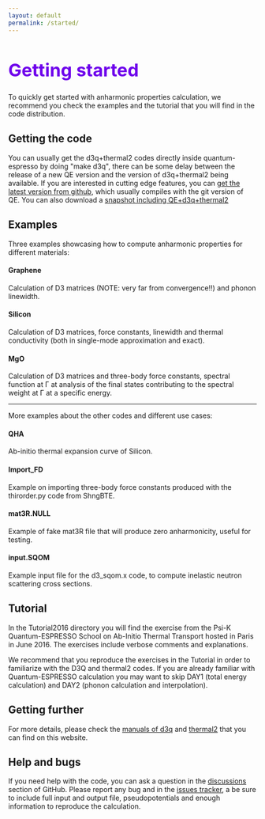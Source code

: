 ```yaml
---
layout: default
permalink: /started/
---
```

<h1 style="color:#6f02ec; font-size:36px; font-weight:bold;">Getting started</h1>

To quickly get started with anharmonic properties calculation, we recommend you check the examples and the tutorial that you will find in the code distribution.

## Getting the code
You can usually get the d3q+thermal2 codes directly inside quantum-espresso by doing "make d3q", there can be some delay between the release of a new QE version and the version of d3q+thermal2 being available. If you are interested in cutting edge features, you can [get the latest version from github]("https://github.com/anharmonic/d3q  "d3q+thermal2 github repositry"), which usually compiles with the git version of QE. You can also download a [snapshot including QE+d3q+thermal2](https://mycore.core-cloud.net/index.php/s/1RxbPmcxvHunFVF "bundle links")

## Examples
Three examples showcasing how to compute anharmonic properties for different materials:

#### Graphene 
Calculation of D3 matrices (NOTE: very far from convergence!!) and phonon linewidth.

#### Silicon
Calculation of D3 matrices, force constants, linewidth and thermal conductivity (both in single-mode approximation and exact).

#### MgO
Calculation of D3 matrices and three-body force constants, spectral function at Γ at analysis of the final states contributing to the spectral weight at Γ at a specific energy.

______
More examples about the other codes and different use cases:

#### QHA
Ab-initio thermal expansion curve of Silicon.

#### Import_FD
Example on importing three-body force constants produced with the thirorder.py code from ShngBTE.


####  mat3R.NULL
Example of fake mat3R file that will produce zero anharmonicity, useful for testing.

#### input.SQOM
Example input file for the d3_sqom.x code, to compute inelastic neutron scattering cross sections.

## Tutorial
In the Tutorial2016 directory you will find the exercise from the Psi-K Quantum-ESPRESSO School on Ab-Initio Thermal Transport hosted in Paris in June 2016. The exercises include verbose comments and explanations. 

We recommend that you reproduce the exercises in the Tutorial in order  to familiarize with the D3Q and thermal2 codes. If you are already familiar with Quantum-ESPRESSO calculation you may want to skip DAY1 (total energy calculation) and DAY2 (phonon calculation and interpolation).

## Getting further
For more details, please check the [manuals of d3q](https://anharmonic.github.io/d3q/) and [thermal2](https://anharmonic.github.io/thermal2/) that you can find on this website.

## Help and bugs
If you need help with the code, you can ask a question in the [discussions](https://github.com/anharmonic/d3q/discussions) section of GitHub. Please report any bug and in the [issues tracker](https://github.com/anharmonic/d3q/issues), a be sure to include full input and output file, pseudopotentials and enough information to reproduce the calculation.



